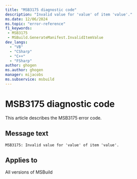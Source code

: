 ```yaml
---
title: "MSB3175 diagnostic code"
description: "Invalid value for 'value' of item 'value'."
ms.date: 12/06/2024
ms.topic: "error-reference"
f1_keywords:
 - MSB3175
 - MSBuild.GenerateManifest.InvalidItemValue
dev_langs:
  - "VB"
  - "CSharp"
  - "C++"
  - "FSharp"
author: ghogen
ms.author: ghogen
manager: mijacobs
ms.subservice: msbuild
---
```


# MSB3175 diagnostic code

<!-- :::ErrorDefinitionDescription::: -->
<!-- :::editable-content name="introDescription"::: -->
This article describes the MSB3175 error code.
<!-- :::editable-content-end::: -->

## Message text

```output
MSB3175: Invalid value for 'value' of item 'value'.
```

<!-- :::editable-content name="postOutputDescription"::: -->
<!--
{StrBegin="MSB3175: "}
-->
<!-- :::editable-content-end::: -->
<!-- :::ErrorDefinitionDescription-end::: -->

## Applies to

All versions of MSBuild
